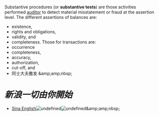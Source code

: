 Substantive procedures (or **substantive tests**) are those activities performed [auditor](https://en.wikipedia.org/wiki/Audit) to detect material misstatement or fraud at the assertion level. The different assertions of balances are:
- existence,
- rights and obligations,
- validity, and
- completeness. Those for transactions are:
- occurrence
- completeness,
- accuracy,
- authorization,
- cut-off, and
- 阿士大夫撒发 &amp;amp;amp;nbsp;
# ***新浪一切由你開始***
- [Sina English](http://english.sina.com/index.html)![undefined](http://ui.sina.com/assets/img/www/worldmap.jpg)![undefined](http://ui.sina.com/pub/www/0908/Navi.gif)&amp;amp;amp;nbsp;
